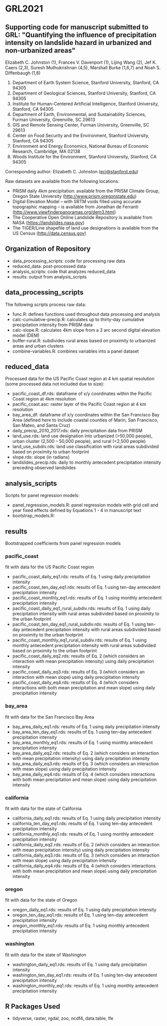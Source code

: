 # GRL2021
## Supporting code for manuscript submitted to GRL: "Quantifying the influence of precipitation intensity on landslide hazard in urbanized and non-urbanized areas"

Elizabeth C. Johnston (1), Frances V. Davenport (1), Lijing Wang (2), Jef K. Caers (2,3), Suresh Muthukrishnan (4,5), Marshall Burke (1,6,7) and Noah S. Diffenbaugh (1,8)

1. Department of Earth System Science, Stanford University, Stanford, CA 94305
2. Department of Geological Sciences, Stanford University, Stanford, CA 94305
3. Institute for Human-Centered Artificial Intelligence, Stanford University, Stanford, CA 94305
4. Department of Earth, Environmental, and Sustainability Sciences, Furman University, Greenville, SC 29613
5. GIS and Remote Sensing Center, Furman University, Greenville, SC 29613
6. Center on Food Security and the Environment, Stanford University, Stanford, CA 94305
7. Environment and Energy Economics, National Bureau of Economic Research, Cambridge, MA 02138
8. Woods Institute for the Environment, Stanford University, Stanford, CA 94305


Corresponding author: Elizabeth C. Johnston (ecj@stanford.edu)

Raw datasets are available from the following locations: 

- PRISM daily 4km precipitation: available from the PRISM Climate Group, Oregon State University (http://www.prism.oregonstate.edu)
- Digital Elevation Model – with SRTM voids filled using accurate topographic mapping – is available from Jonathan de Ferranti (http://www.viewfinderpanoramas.org/dem3.html)
- The Cooperative Open Online Landslide Repository is available from NASA (https://landslides.nasa.gov)
- The TIGER/Line shapefile of land use designations is available from the US Census (http://data.census.gov)

## Organization of Repository
 
- data_processing_scripts: code for processing raw data
- reduced_data: post-processed data
- analysis_scripts: code that analyzes reduced_data
- results: output from analysis_scripts

## data_processing_scripts

The following scripts process raw data:

- func.R: defines functions used throughout data processing and analysis
- calc-cumulative-precip.R: calculates up to thirty-day cumulative precipitation intensity from PRISM data
- calc-slope.R: calculates 4km slope from a 3 arc second digital elevation model (DEM)
- buffer-rural.R: subdivides rural areas based on proximity to urbanized areas and urban clusters
- combine-variables.R: combines variables into a panel dataset 

## reduced_data

Processed data for the US Pacific Coast region at 4 km spatial resolution (some processed data not included due to size): 

- pacific_coast_df.rds: dataframe of x/y coordinates within the Pacific Coast region at 4km resolution 
- pacific_coast.asc: raster layer of the Pacific Coast region at 4 km resolution
- bay_area_df: dataframe of x/y coordinates within the San Francisco Bay Area (defined here to include coastal counties of Marin, San Francisco, San Mateo, and Santa Cruz)
- daily_precip_2010_2017.rds: daily precipitation data from PRISM 
- land_use.rds: land use designation into urbanized (>50,000 people), urban cluster (2,500 – 50,000 people), and rural (<2,500 people)  
- land_use_subdiv.rds: land use classification with rural areas subdivided based on proximity to urban footprint
- slope.rds: slope (in radians)
- landslides_precip.rds: daily to monthly antecedent precipitation intensity preceding observed landslides


## analysis_scripts

Scripts for panel regression models:

- panel_regression_models.R: panel regression models with grid cell and year fixed effects defined by Equations 1 - 4 in manuscript text
- bootstrap_models.R: 

## results

Bootstrapped coefficients from panel regression models

### pacific_coast
fit with data for the US Pacific Coast region 
- pacific_coast_daily_eq1.rds: results of Eq. 1 using daily precipitation intensity 
- pacific_coast_ten_day_eq1.rds: results of Eq. 1 using ten-day antecedent precipitation intensity 
- pacific_coast_monthly_eq1.rds: results of Eq. 1 using monthly antecedent precipitation intensity
- pacific_coast_daily_eq1_rural_subdiv.rds: results of Eq. 1 using daily precipitation intensity with rural areas subdivided based on proximity to the urban footprint
- pacific_coast_ten_day_eq1_rural_subdiv.rds: results of Eq. 1 using ten-day antecedent precipitation intensity with rural areas subdivided based on proximity to the urban footprint
- pacific_coast_monthly_eq1_rural_subdiv.rds: results of Eq. 1 using monthly antecedent precipitation intensity with rural areas subdivided based on proximity to the urban footprint
- pacific_coast_daily_eq2.rds: results of Eq. 2 (which considers an interaction with mean precipitation intensity) using daily precipitation intensity
- pacific_coast_daily_eq3.rds: results of Eq. 3 (which considers an interaction with mean slope) using daily precipitation intensity
- pacific_coast_daily_eq4.rds: results of Eq. 4 (which considers interactions with both mean precipitation and mean slope) using daily precipitation intensity

### bay_area
fit with data for the San Francisco Bay Area
- bay_area_daily_eq1.rds: results of Eq. 1 using daily precipitation intensity 
- bay_area_ten_day_eq1.rds: results of Eq. 1 using ten-day antecedent precipitation intensity 
- bay_area_monthly_eq1.rds: results of Eq. 1 using monthly antecedent precipitation intensity
- bay_area_daily_eq2.rds: results of Eq. 2 (which considers an interaction with mean precipitation intensity) using daily precipitation intensity
- bay_area_daily_eq3.rds: results of Eq. 3 (which considers an interaction with mean slope) using daily precipitation intensity
- bay_area_daily_eq4.rds: results of Eq. 4 (which considers interactions with both mean precipitation and mean slope) using daily precipitation intensity

### california
fit with data for the state of California
- california_daily_eq1.rds: results of Eq. 1 using daily precipitation intensity 
- california_ten_day_eq1.rds: results of Eq. 1 using ten-day antecedent precipitation intensity 
- california_monthly_eq1.rds: results of Eq. 1 using monthly antecedent precipitation intensity
- california_daily_eq2.rds: results of Eq. 2 (which considers an interaction with mean precipitation intensity) using daily precipitation intensity
- california_daily_eq3.rds: results of Eq. 3 (which considers an interaction with mean slope) using daily precipitation intensity
- california_daily_eq4.rds: results of Eq. 4 (which considers interactions with both mean precipitation and mean slope) using daily precipitation intensity

### oregon
fit with data for the state of Oregon
- oregon_daily_eq1.rds: results of Eq. 1 using daily precipitation intensity 
- oregon_ten_day_eq1.rds: results of Eq. 1 using ten-day antecedent precipitation intensity 
- oregon_monthly_eq1.rds: results of Eq. 1 using monthly antecedent precipitation intensity

### washington
fit with data for the state of Washington
- washington_daily_eq1.rds: results of Eq. 1 using daily precipitation intensity 
- washington_ten_day_eq1.rds: results of Eq. 1 using ten-day antecedent precipitation intensity 
- washington_monthly_eq1.rds: results of Eq. 1 using monthly antecedent precipitation intensity

## R Packages Used
- tidyverse, raster, rgdal, zoo, ncdf4, data.table, lfe



